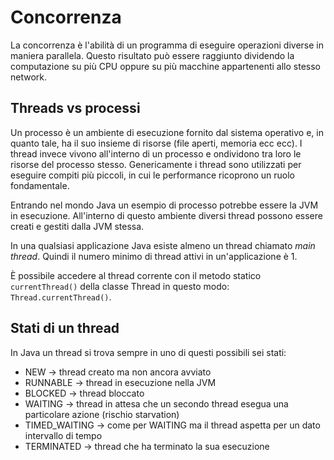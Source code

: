 # Concorrenza

La concorrenza è l'abilità di un programma di eseguire operazioni diverse in maniera parallela.
Questo risultato può essere raggiunto dividendo la computazione su più CPU oppure su più macchine
appartenenti allo stesso network.

## Threads vs processi
Un processo è un ambiente di esecuzione fornito dal sistema operativo e, in quanto tale, ha il suo insieme
di risorse (file aperti, memoria ecc ecc).
I thread invece vivono all'interno di un processo e ondividono tra loro le risorse del processo stesso.
Genericamente i thread sono utilizzati per eseguire compiti più piccoli, in cui le performance ricoprono
un ruolo fondamentale.

Entrando nel mondo Java un esempio di processo potrebbe essere la JVM in esecuzione. All'interno di
questo ambiente diversi thread possono essere creati e gestiti dalla JVM stessa.

In una qualsiasi applicazione Java esiste almeno un thread chiamato _main thread_. Quindi il numero minimo di
thread attivi in un'applicazione è 1.

È possibile accedere al thread corrente con il metodo statico `currentThread()` della classe Thread in questo 
modo: `Thread.currentThread()`.

## Stati di un thread

In Java un thread si trova sempre in uno di questi possibili sei stati:

* NEW -> thread creato ma non ancora avviato
* RUNNABLE -> thread in esecuzione nella JVM
* BLOCKED -> thread bloccato
* WAITING -> thread in attesa che un secondo thread esegua una particolare azione (rischio starvation)
* TIMED_WAITING -> come per WAITING ma il thread aspetta per un dato intervallo di tempo
* TERMINATED -> thread che ha terminato la sua esecuzione


